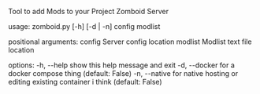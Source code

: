 Tool to add Mods to your Project Zomboid Server

usage: zomboid.py [-h] [-d | -n] config modlist

positional arguments:
  config        Server config location
  modlist       Modlist text file location

options:
  -h, --help    show this help message and exit
  -d, --docker  for a docker compose thing (default: False)
  -n, --native  for native hosting or editing existing container i think (default: False)
